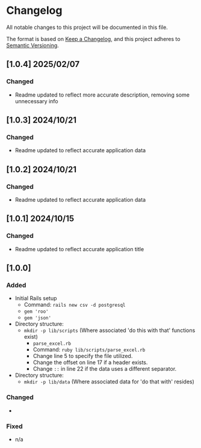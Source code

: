 # Changelog

All notable changes to this project will be documented in this file.

The format is based on [Keep a Changelog](https://keepachangelog.com/en/1.0.0/), and this project adheres to [Semantic Versioning](https://semver.org/spec/v2.0.0.html).

## [1.0.4] 2025/02/07

### Changed
- Readme updated to reflect more accurate description, removing some unnecessary info

## [1.0.3] 2024/10/21

### Changed
- Readme updated to reflect accurate application data

## [1.0.2] 2024/10/21

### Changed
- Readme updated to reflect accurate application data

## [1.0.1] 2024/10/15

### Changed
- Readme updated to reflect accurate application title

## [1.0.0]

### Added
- Initial Rails setup
    - Command: `rails new csv -d postgresql`
    - `gem 'roo'`
    - `gem 'json'`
- Directory structure:
    - `mkdir -p lib/scripts` (Where associated 'do this with that' functions exist)
        - `parse_excel.rb`
        - Command: `ruby lib/scripts/parse_excel.rb`
        - Change line 5 to specify the file utilized.
        - Change the offset on line 17 if a header exists.
        - Change `::` in line 22 if the data uses a different separator.
- Directory structure:
    - `mkdir -p lib/data` (Where associated data for 'do that with' resides)

### Changed
- 

### Fixed
- n/a
